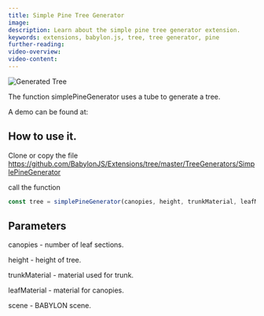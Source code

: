 ```yaml
---
title: Simple Pine Tree Generator
image: 
description: Learn about the simple pine tree generator extension.
keywords: extensions, babylon.js, tree, tree generator, pine
further-reading:
video-overview:
video-content:
---
```


![Generated Tree ](/img/extensions/trees/pine1.png)

The function simplePineGenerator uses a tube to generate a tree. 

A demo can be found at: <Playground id="#LG3GS#106" title="Simple Pine Tree Generator Example" description="Simple example of the simple pine tree generator."/>

## How to use it.

Clone or copy the file https://github.com/BabylonJS/Extensions/tree/master/TreeGenerators/SimplePineGenerator

call the function


```javascript
const tree = simplePineGenerator(canopies, height, trunkMaterial, leafMaterial, scene);
```

## Parameters

canopies - number of leaf sections.

height - height of tree.

trunkMaterial - material used for trunk.

leafMaterial - material for canopies.
 
scene - BABYLON scene.  